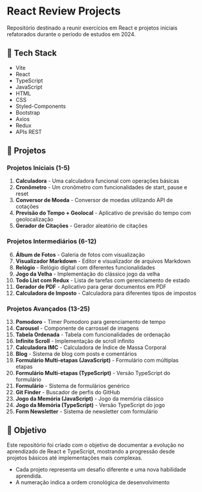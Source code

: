 # React Review Projects

Repositório destinado a reunir exercícios em React e projetos iniciais refatorados durante o período de estudos em 2024.

## 🚀 Tech Stack
- Vite
- React
- TypeScript
- JavaScript
- HTML
- CSS
- Styled-Components
- Bootstrap
- Axios
- Redux
- APIs REST

## 📁 Projetos

### Projetos Iniciais (1-5)
1. **Calculadora** - Uma calculadora funcional com operações básicas
2. **Cronômetro** - Um cronômetro com funcionalidades de start, pause e reset
3. **Conversor de Moeda** - Conversor de moedas utilizando API de cotações
4. **Previsão do Tempo + Geolocal** - Aplicativo de previsão do tempo com geolocalização
5. **Gerador de Citações** - Gerador aleatório de citações

### Projetos Intermediários (6-12)
6. **Álbum de Fotos** - Galeria de fotos com visualização
7. **Visualizador Markdown** - Editor e visualizador de arquivos Markdown
8. **Relógio** - Relógio digital com diferentes funcionalidades
9. **Jogo da Velha** - Implementação do clássico jogo da velha
10. **Todo List com Redux** - Lista de tarefas com gerenciamento de estado
11. **Gerador de PDF** - Aplicativo para gerar documentos em PDF
12. **Calculadora de Imposto** - Calculadora para diferentes tipos de impostos

### Projetos Avançados (13-25)
13. **Pomodoro** - Timer Pomodoro para gerenciamento de tempo
14. **Carousel** - Componente de carrossel de imagens
15. **Tabela Ordenada** - Tabela com funcionalidades de ordenação
16. **Infinite Scroll** - Implementação de scroll infinito
17. **Calculadora IMC** - Calculadora de Índice de Massa Corporal
18. **Blog** - Sistema de blog com posts e comentários
19. **Formulário Multi-etapas (JavaScript)** - Formulário com múltiplas etapas
20. **Formulário Multi-etapas (TypeScript)** - Versão TypeScript do formulário
21. **Formulário** - Sistema de formulários genérico
22. **Git Finder** - Buscador de perfis do GitHub
23. **Jogo da Memória (JavaScript)** - Jogo da memória clássico
24. **Jogo da Memória (TypeScript)** - Versão TypeScript do jogo
25. **Form Newsletter** - Sistema de newsletter com formulário

## 🎯 Objetivo
Este repositório foi criado com o objetivo de documentar a evolução no aprendizado de React e TypeScript, mostrando a progressão desde projetos básicos até implementações mais complexas.

- Cada projeto representa um desafio diferente e uma nova habilidade aprendida.
- A numeração indica a ordem cronológica de desenvolvimento
